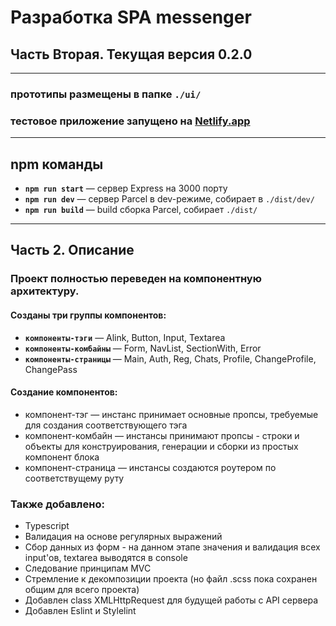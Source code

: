 # Разработка SPA messenger 
## Часть Вторая. Текущая версия 0.2.0
---
### **прототипы размещены в папке `./ui/`**

### тестовое приложение запущено на [Netlify.app](https://middle-spa-aleksakko.netlify.app/)
---
## npm команды

- **`npm run start`** — сервер Express на 3000 порту
- **`npm run dev`** — сервер Parcel в dev-режиме, собирает в `./dist/dev/`
- **`npm run build`** — build сборка Parcel, собирает `./dist/`
---
## Часть 2. Описание

### Проект полностью переведен на компонентную архитектуру.
#### Созданы три группы компонентов:

- **`компоненты-тэги`** — Alink, Button, Input, Textarea
- **`компоненты-комбайны`** — Form, NavList, SectionWith, Error
- **`компоненты-страницы`** — Main, Auth, Reg, Chats, Profile, ChangeProfile, ChangePass

#### Создание компонентов:

- компонент-тэг — инстанс принимает основные пропсы, требуемые для создания соответствующего тэга
- компонент-комбайн — инстансы принимают пропсы - строки и объекты для конструирования, генерации и сборки из простых компонент блока
- компонент-страница — инстансы создаются роутером по соответствущему руту

### Также добавлено:
- Typescript
- Валидация на основе регулярных выражений
- Сбор данных из форм - на данном этапе значения и валидация всех input'ов, textarea выводятся в console
- Следование принципам MVC
- Стремление к декомпозиции проекта (но файл .scss пока сохранен общим для всего проекта)
- Добавлен class XMLHttpRequest для будущей работы с API сервера
- Добавлен Eslint и Stylelint
